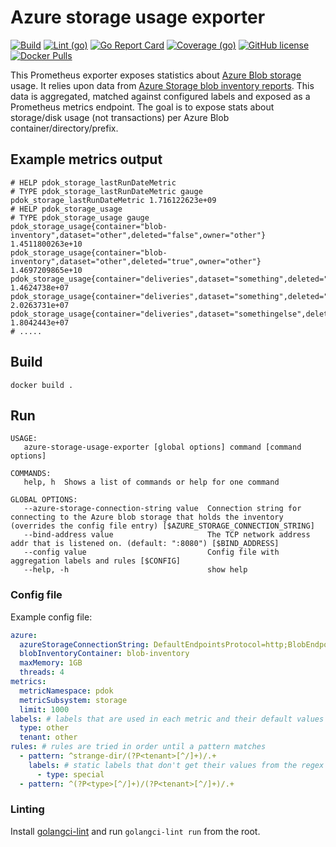# Azure storage usage exporter

[![Build](https://github.com/PDOK/azure-storage-usage-exporter/actions/workflows/build-and-publish-image.yml/badge.svg)](https://github.com/PDOK/azure-storage-usage-exporter/actions/workflows/build-and-publish-image.yml)
[![Lint (go)](https://github.com/PDOK/azure-storage-usage-exporter/actions/workflows/lint-go.yml/badge.svg)](https://github.com/PDOK/azure-storage-usage-exporter/actions/workflows/lint-go.yml)
[![Go Report Card](https://goreportcard.com/badge/github.com/PDOK/azure-storage-usage-exporter)](https://goreportcard.com/report/github.com/PDOK/azure-storage-usage-exporter)
[![Coverage (go)](https://github.com/PDOK/azure-storage-usage-exporter/wiki/coverage.svg)](https://raw.githack.com/wiki/PDOK/azure-storage-usage-exporter/coverage.html)
[![GitHub license](https://img.shields.io/github/license/PDOK/azure-storage-usage-exporter)](https://github.com/PDOK/azure-storage-usage-exporter/blob/master/LICENSE)
[![Docker Pulls](https://img.shields.io/docker/pulls/pdok/azure-storage-usage-exporter.svg)](https://hub.docker.com/r/pdok/azure-storage-usage-exporter)

This Prometheus exporter exposes statistics about [Azure Blob storage](https://azure.microsoft.com/en-us/products/storage/blobs) usage.
It relies upon data from [Azure Storage blob inventory reports](https://learn.microsoft.com/en-us/azure/storage/blobs/blob-inventory).
This data is aggregated, matched against configured labels and exposed as a Prometheus metrics endpoint.
The goal is to expose stats about storage/disk usage (not transactions) per Azure Blob container/directory/prefix.

## Example metrics output

```text
# HELP pdok_storage_lastRunDateMetric 
# TYPE pdok_storage_lastRunDateMetric gauge
pdok_storage_lastRunDateMetric 1.716122623e+09
# HELP pdok_storage_usage 
# TYPE pdok_storage_usage gauge
pdok_storage_usage{container="blob-inventory",dataset="other",deleted="false",owner="other"} 1.4511800263e+10
pdok_storage_usage{container="blob-inventory",dataset="other",deleted="true",owner="other"} 1.4697209865e+10
pdok_storage_usage{container="deliveries",dataset="something",deleted="false",owner="someone"} 1.4624738e+07
pdok_storage_usage{container="deliveries",dataset="something",deleted="true",owner="someone"} 2.0263731e+07
pdok_storage_usage{container="deliveries",dataset="somethingelse",deleted="false",owner="someoneelse"} 1.8042443e+07
# .....
```

## Build

```shell
docker build .
```

## Run

```text
USAGE:
   azure-storage-usage-exporter [global options] command [command options] 

COMMANDS:
   help, h  Shows a list of commands or help for one command

GLOBAL OPTIONS:
   --azure-storage-connection-string value  Connection string for connecting to the Azure blob storage that holds the inventory (overrides the config file entry) [$AZURE_STORAGE_CONNECTION_STRING]
   --bind-address value                     The TCP network address addr that is listened on. (default: ":8080") [$BIND_ADDRESS]
   --config value                           Config file with aggregation labels and rules [$CONFIG]
   --help, -h                               show help
```

### Config file

Example config file:

```yaml
azure:
  azureStorageConnectionString: DefaultEndpointsProtocol=http;BlobEndpoint=http://localhost:10000/devstoreaccount1;AccountName=devstoreaccount1;AccountKey=Eby8vdM02xNOcqFlqUwJPLlmEtlCDXJ1OUzFT50uSRZ6IFsuFq2UVErCz4I6tq/K1SZFPTOtr/KBHBeksoGMGw==;
  blobInventoryContainer: blob-inventory
  maxMemory: 1GB
  threads: 4
metrics:
  metricNamespace: pdok
  metricSubsystem: storage
  limit: 1000
labels: # labels that are used in each metric and their default values
  type: other
  tenant: other
rules: # rules are tried in order until a pattern matches
  - pattern: ^strange-dir/(?P<tenant>[^/]+)/.+
    labels: # static labels that don't get their values from the regex 
      - type: special
  - pattern: ^(?P<type>[^/]+)/(?P<tenant>[^/]+)/.+
```

### Linting

Install [golangci-lint](https://golangci-lint.run/usage/install/) and run `golangci-lint run`
from the root.
